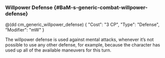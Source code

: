 ### Willpower Defense {#BaM-s-generic-combat-willpower-defense}

@(dd cm_generic_willpower_defense)
{
	"Cost": "3 CP",
	"Type": "Defense",
	"Modifier": "mW"
}

The willpower defense is used against mental attacks, whenever
it’s not possible to use any other defense, for example, because
the character has used up all of the available maneuvers for
this turn.
